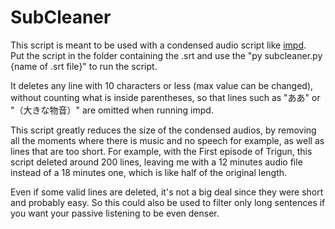 # SubCleaner

This script is meant to be used with a condensed audio script like [impd](https://github.com/Ajatt-Tools/impd).<br>
Put the script in the folder containing the .srt and use the "py subcleaner.py {name of .srt file}" to run the script.

It deletes any line with 10 characters or less (max value can be changed), without counting what is inside parentheses, so that lines such as "ああ" or "（大きな物音）" are omitted when running impd.

This script greatly reduces the size of the condensed audios, by removing all the moments where there is music and no speech for example, as well as lines that are too short. For example, with the First episode of Trigun, this script deleted around 200 lines, leaving me with a 12 minutes audio file instead of a 18 minutes one, which is like half of the original length.

Even if some valid lines are deleted, it's not a big deal since they were short and probably easy. So this could also be used to filter only long sentences if you want your passive listening to be even denser.
